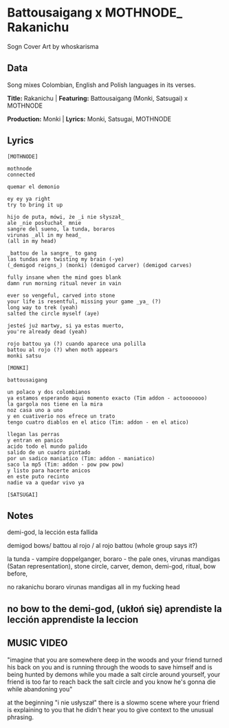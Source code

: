 # Battousaigang x MOTHNODE_ Rakanichu

Sogn Cover Art by whoskarisma

## Data

Song mixes Colombian, English and Polish languages in its verses.

**Title:** Rakanichu | **Featuring:** Battousaigang (Monki, Satsugai) x MOTHNODE

**Production:** Monki | **Lyrics:** Monki, Satsugai, MOTHNODE

## Lyrics

```
[MOTHNODE]

mothnode
connected

quemar el demonio

ey ey ya right
try to bring it up

hijo de puta, mówi, że _i nie słyszał_
ale _nie posłuchał_ mnie
sangre del sueno, la tunda, boraros 
virunas _all in my head_  
(all in my head)

_battou de la sangre_ to gang 
las tundas are twisting my brain (-ye)  
(_demigod reigns_) (monki) (demigod carver) (demigod carves)

fully insane when the mind goes blank 
damn run morning ritual never in vain 

ever so vengeful, carved into stone
your life is resentful, missing your game _ya_ (?)
long way to trek (yeah)
salted the circle myself (aye) 

jesteś już martwy, si ya estas muerto, 
you're already dead (yeah)

rojo battou ya (?) cuando aparece una polilla
battou al rojo (?) when moth appears
monki satsu

[MONKI]

battousaigang

un polaco y dos colombianos
ya estamos esperando aqui momento exacto (Tim addon - actooooooo)
la gargola nos tiene en la mira
noz casa uno a uno
y en cuativerio nos efrece un trato
tengo cuatro diablos en el atico (Tim: addon - en el atico)

llegan las perras
y entran en panico
acido todo el mundo palido
salido de un cuadro pintado
por un sadico maniatico (Tim: addon - maniatico)
saco la mp5 (Tim: addon - pow pow pow)
y listo para hacerte anicos
en este puto recinto
nadie va a quedar vivo ya

[SATSUGAI]

```
## Notes

demi-god, la lección esta fallida

demigod bows/ battou al rojo / al rojo battou (whole group says it?)

la tunda - vampire doppelganger, 
boraro - the pale ones, 
virunas mandigas (Satan representation), 
stone circle, 
carver, 
demon, 
demi-god, 
ritual, 
bow before, 

no rakanichu
boraro
virunas mandigas
all in my fucking head

no bow to the demi-god, (ukłoń się)
aprendiste la lección
apprendiste la leccion
----

## MUSIC VIDEO

"imagine that you are somewhere deep in the woods and your friend turned his back on you and is running through the woods to save himself and is being hunted by demons while you made a salt circle around yourself, your friend is too far to reach back the salt circle and you know he's gonna die while abandoning you"

at the beginning "i nie usłyszał" there is a slowmo scene where your friend is explaining to you that he didn't hear you to give context to the unusual phrasing.


  
